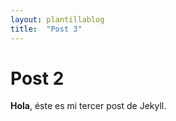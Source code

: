 ```yaml
---
layout: plantillablog
title:  "Post 3"
---
```


# Post 2

**Hola**, éste es mi tercer post de Jekyll.